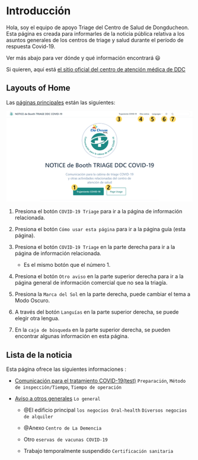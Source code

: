 # Introducción

Hola, soy el equipo de apoyo Triage del Centro de Salud de Dongducheon.  
Esta página es creada para informarles de la noticia pública relativa a los asuntos generales de los centros de triage y salud durante el período de respuesta Covid-19.

Ver más abajo para ver dónde y qué información encontrará :smiley:

Si quieren, aquí está [el sitio oficial del centro de atención médica de DDC](https://www.ddc.go.kr/health/index.do)

## Layouts of Home

Las [páginas principales](../) están las siguientes:

![layout-guide-01](./guide-rayout-01.png)

1. Presiona el botón `COVID-19 Triage` para ir a la página de información relacionada.

1. Presiona el botón `Cómo usar esta página` para ir a la página guía (esta página).

1. Presiona el botón `COVID-19 Triage` en la parte derecha para ir a la página de información relacionada.

    - Es el mismo botón que el número 1.

1. Presiona el botón `Otro aviso` en la parte superior derecha para ir a la página general de información comercial que no sea la triagía.

1. Presiona la `Marca del Sol` en la parte derecha, puede cambiar el tema a Modo Oscuro.

1. A través del botón `Languías` en la parte superior derecha, se puede elegir otra lengua.

1. En la `caja de búsqueda` en la parte superior derecha, se pueden encontrar algunas información en esta página.

## Lista de la noticia

Esta página ofrece las siguientes informaciones :

- [Comunicación para el tratamiento COVID-19(test)](../covid-19/) `Preparación`, `Método de inspección/Tiempo`, `Tiempo de operación`

- [Aviso a otros generales](../other/) `Lo general`

  - @El edificio principal `los negocios Oral-health` `Diversos negocios de alquiler`

  - @Anexo `Centro de La Demencia`

  - Otro `eservas de vacunas COVID-19`

  - Trabajo temporalmente suspendido `Certificación sanitaria`
